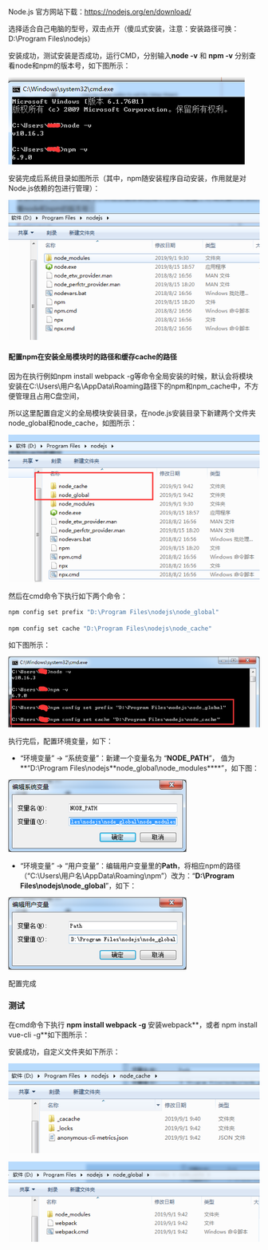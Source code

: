 Node.js 官方网站下载：https://nodejs.org/en/download/

选择适合自己电脑的型号，双击点开（傻瓜式安装，注意：安装路径可换：D:\Program Files\nodejs）

安装成功，测试安装是否成功，运行CMD，分别输入**node -v** 和 **npm -v** 分别查看node和npm的版本号，如下图所示：

![img](img/1033899-20190901101743418-645649144.png)

安装完成后系统目录如图所示（其中，npm随安装程序自动安装，作用就是对Node.js依赖的包进行管理）：

![img](img/1033899-20190901102144900-1262957218.png)

#### 配置npm在安装全局模块时的路径和缓存cache的路径

因为在执行例如npm install webpack -g等命令全局安装的时候，默认会将模块安装在C:\Users\用户名\AppData\Roaming路径下的npm和npm_cache中，不方便管理且占用C盘空间，

所以这里配置自定义的全局模块安装目录，在node.js安装目录下新建两个文件夹 node_global和node_cache，如图所示：

![img](img/1033899-20190901103455027-1589814201.png)

然后在cmd命令下执行如下两个命令：

```cmd
npm config set prefix "D:\Program Files\nodejs\node_global"

npm config set cache "D:\Program Files\nodejs\node_cache"
```

如下图所示：

![img](img/1033899-20190901103138962-1530796063.png)

执行完后，配置环境变量，如下：

- “环境变量” -> “系统变量”：新建一个变量名为 “**NODE_PATH**”， 值为**“D:\Program Files\nodejs\*\*node_global\node_modules\****”，如下图：

![img](img/1033899-20200423003411277-1087479102.png)

- “环境变量” -> “用户变量”：编辑用户变量里的**Path**，将相应npm的路径（“C:\Users\用户名\AppData\Roaming\npm”）改为：“**D:\Program Files\nodejs\node_global**”，如下：

![img](img/1033899-20190901104327319-1890106895.png)

配置完成

### 测试

在cmd命令下执行 **npm install webpack -g** 安装webpack**，或者	npm install vue-cli -g**如下图所示：

安装成功，自定义文件夹如下所示：

![img](img/1033899-20190901104806487-238482989.png)

![img](img/1033899-20190901104839020-881720590.png)
